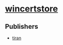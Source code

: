 # [wincertstore](https://pypi.org/project/wincertstore)



## Publishers
- [tiran](https://pypi.org/user/tiran)

